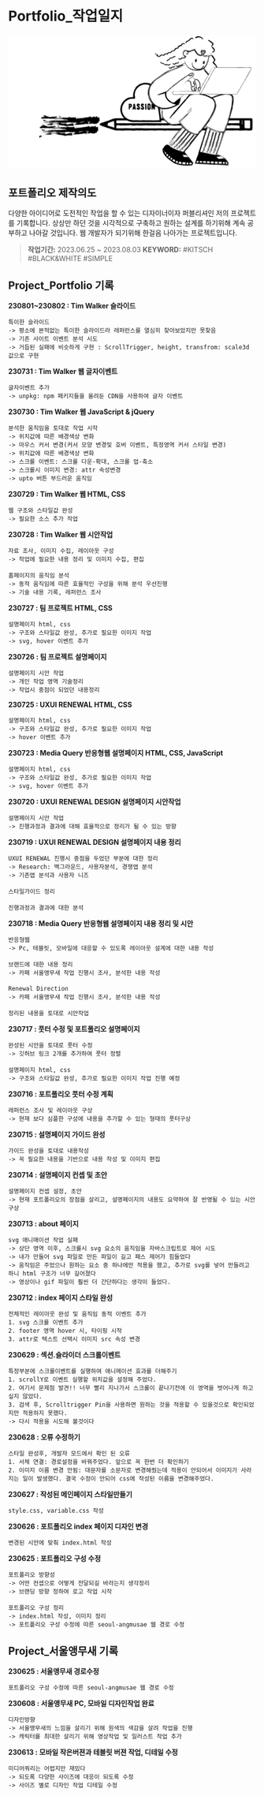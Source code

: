 # Portfolio_작업일지
![backgroundEx](./images/me2.gif)

## 포트폴리오 제작의도

다양한 아이디어로 도전적인 작업을 할 수 있는 디자이너이자 퍼블리셔인 저의 프로젝트를 기록합니다.
상상만 하던 것을 시각적으로 구축하고 원하는 설계를 하기위해 계속 공부하고 나아갈 것입니다.
웹 개발자가 되기위해 한걸음 나아가는 프로젝트입니다.

> **작업기간:** 2023.06.25 ~ 2023.08.03
> **KEYWORD:** #KITSCH #BLACK&WHITE #SIMPLE

## Project_Portfolio 기록

__230801~230802 : Tim Walker 슬라이드__

    특이한 슬라이드
    -> 평소에 본적없는 특이한 슬라이드라 레퍼런스를 열심히 찾아보았지만 못찾음
    -> 기존 사이트 이벤트 분석 시도
    -> 거듭된 실패에 비슷하게 구현 : ScrollTrigger, height, transfrom: scale3d 값으로 구현

__230731 : Tim Walker 웹 글자이벤트__

    글자이벤트 추가
    -> unpkg: npm 패키지들을 올려둔 CDN을 사용하여 글자 이벤트

__230730 : Tim Walker 웹 JavaScript & jQuery__

    분석한 움직임을 토대로 작업 시작
    -> 위치값에 따른 배경색상 변화
    -> 마우스 커서 변경(커서 모양 변경및 호버 이벤트, 특정영역 커서 스타일 변경)
    -> 위치값에 따른 배경색상 변화
    -> 스크롤 이벤트: 스크롤 다운-확대, 스크롤 업-축소
    -> 스크롤시 이미지 변경: attr 속성변경
    -> upto 버튼 부드러운 움직임 

__230729 : Tim Walker 웹 HTML, CSS__

    웹 구조와 스타일값 완성 
    -> 필요한 소스 추가 작업

__230728 : Tim Walker 웹 시안작업__

    자료 조사, 이미지 수집, 레이아웃 구성 
    -> 작업에 필요한 내용 정리 및 이미지 수집, 편집
    
    홈페이지의 움직임 분석
    -> 동적 움직임에 따른 효율적인 구성을 위해 분석 우선진행
    -> 기술 내용 기록, 레퍼런스 조사

__230727 : 팀 프로젝트 HTML, CSS__

    설명페이지 html, css 
    -> 구조와 스타일값 완성, 추가로 필요한 이미지 작업
    -> svg, hover 이벤트 추가

__230726 : 팀 프로젝트 설명페이지__

    설명페이지 시안 작업
    -> 개인 작업 영역 기술정리
    -> 작업시 중점이 되었던 내용정리


__230725 : UXUI RENEWAL HTML, CSS__

    설명페이지 html, css 
    -> 구조와 스타일값 완성, 추가로 필요한 이미지 작업
    -> hover 이벤트 추가

__230723 : Media Query 반응형웹 설명페이지 HTML, CSS, JavaScript__

    설명페이지 html, css 
    -> 구조와 스타일값 완성, 추가로 필요한 이미지 작업
    -> svg, hover 이벤트 추가


__230720 : UXUI RENEWAL DESIGN 설명페이지 시안작업__

    설명페이지 시안 작업
    -> 진행과정과 결과에 대해 효율적으로 정리가 될 수 있는 방향

__230719 : UXUI RENEWAL DESIGN 설명페이지 내용 정리__

    UXUI RENEWAL 진행시 중점을 두었던 부분에 대한 정리
    -> Research: 백그라운드, 사용자분석, 경쟁앱 분석
    -> 기존앱 분석과 사용자 니즈

    스타일가이드 정리

    진행과정과 결과에 대한 분석


__230718 : Media Query 반응형웹 설명페이지 내용 정리 및 시안__

    반응형웹
    -> Pc, 테블릿, 모바일에 대응할 수 있도록 레이아웃 설계에 대한 내용 작성

    브랜드에 대한 내용 정리
    -> 카페 서울앵무새 작업 진행시 조사, 분석한 내용 작성

    Renewal Direction 
    -> 카페 서울앵무새 작업 진행시 조사, 분석한 내용 작성

    정리된 내용을 토대로 시안작업

__230717 : 풋터 수정 및 포트폴리오 설명페이지__

    완성된 시안을 토대로 풋터 수정
    -> 깃허브 링크 2개를 추가하여 풋터 정렬

    설명페이지 html, css 
    -> 구조와 스타일값 완성, 추가로 필요한 이미지 작업 진행 예정

__230716 : 포트폴리오 풋터 수정 계획__

    레퍼런스 조사 및 레이아웃 구상
    -> 현재 보다 심플한 구성에 내용을 추가할 수 있는 형태의 풋터구상

__230715 : 설명페이지 가이드 완성__

    가이드 완성을 토대로 내용작성
    -> 꼭 필요한 내용을 기반으로 내용 작성 및 이미지 편집

__230714 : 설명페이지 컨셉 및 초안__

    설명페이지 컨셉 설정, 초안
    -> 현재 포트폴리오의 장점을 살리고, 설명페이지의 내용도 요약하여 잘 반영될 수 있는 시안 구상

__230713 : about 페이지__

    svg 애니매이션 작업 실패
    -> 상단 영역 이후, 스크롤시 svg 요소의 움직임을 자바스크립트로 제어 시도
    -> 내가 만들어 svg 파일로 만든 파일이 길고 패스 제어가 힘들었다
    -> 움직임은 주었으나 원하는 요소 중 하나에만 적용을 했고, 추가로 svg를 넣어 만들려고 하니 html 구조가 너무 길어졌다
    -> 영상이나 gif 파일이 훨씬 더 간단하다는 생각이 들었다. 


__230712 : index 페이지 스타일 완성__

    전체적인 레이아웃 완성 및 움직임 동적 이벤트 추가
    1. svg 스크롤 이벤트 추가
    2. footer 영역 hover 시, 타이핑 시작
    3. attr로 텍스트 선택시 이미지 src 속성 변경


__230629 : 섹션.슬라이더 스크롤이벤트__

    특정부분에 스크롤이벤트를 실행하여 애니메이션 효과를 더해주기
    1. scrollY로 이벤트 실행할 위치값을 설정해 주었다.
    2. 여기서 문제점 발견!! 너무 빨리 지나가서 스크롤이 끝나기전에 이 영역을 벗어나게 하고 싶지 않았다.
    3. 검색 후, Scrolltrigger Pin을 사용하면 원하는 것을 적용할 수 있을것으로 확인되었지만 적용하지 못했다.
    -> 다시 적용을 시도해 볼것이다

__230628 : 오류 수정하기__

    스타일 완성후, 개발자 모드에서 확인 된 오류
    1. 서체 연결: 경로설정을 바꿔주었다. 앞으로 꼭 한번 더 확인하기 
    2. 이미지 이름 변경 안됨: 대문자를 소문자로 변경해줬는데 적용이 안되어서 이미지가 사라지는 일이 발생했다. 결국 수정이 안되어 css에 작성된 이름을 변경해주었다.

__230627 : 작성된 메인페이지 스타일만들기__

    style.css, variable.css 작성

__230626 : 포트폴리오 index 페이지 디자인 변경__

    변경된 시안에 맞춰 index.html 작성

__230625 : 포트폴리오 구성 수정__


    포트폴리오 방향성
    -> 어떤 컨셉으로 어떻게 전달되길 바라는지 생각정리
    -> 브랜딩 방향 정하여 로고 작업 시작

    포트폴리오 구성 정리 
    -> index.html 작성, 이미지 정리
    -> 포트폴리오 구성 수정에 따른 seoul-angmusae 웹 경로 수정



## Project_서울앵무새 기록

__230625 : 서울앵무새 경로수정__

    포트폴리오 구성 수정에 따른 seoul-angmusae 웹 경로 수정

__230608 : 서울앵무새 PC, 모바일 디자인작업 완료__

    디자인방향
    -> 서울앵무새의 느낌을 살리기 위해 원색의 색감을 살려 작업을 진행
    -> 캐릭터를 최대한 살리기 위해 영상작업 및 일러스트 작업 추가

__230613 : 모바일 작은버젼과 테블릿 버젼 작업, 디테일 수정__

    미디어쿼리는 어렵지만 재밌다
    -> 되도록 다양한 사이즈에 대응이 되도록 수정
    -> 사이즈 별로 디자인 작업 디테일 수정
